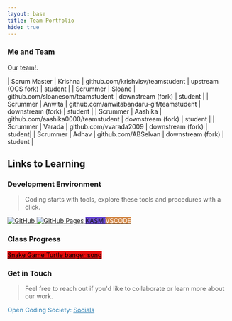 ```yaml
---
layout: base
title: Team Portfolio
hide: true
---
```

<style>

</style>

### Me and Team

Our team!.

| Scrum Master | Krishna     | github.com/krishvisv/teamstudent           | upstream (OCS fork)   | student   |
| Scrummer     | Sloane    | github.com/sloanesom/teamstudent            | downstream (fork)     | student   |
| Scrummer     | Anwita | github.com/anwitabandaru-gif/teamstudent        | downstream (fork)     | student   |
| Scrummer     | Aashika    | github.com/aashika0000/teamstudent           | downstream (fork)     | student   |
| Scrummer     | Varada | github.com/vvarada2009 | downstream (fork) | student|
| Scrummer     | Adhav | github.com/ABSelvan | downstream (fork) | student |

## Links to Learning

### Development Environment

> Coding starts with tools, explore these tools and procedures with a click.

<a href="https://github.com/Open-Coding-Society/student">
    <img src="https://img.shields.io/badge/GitHub-181717?logo=github&logoColor=white" alt="GitHub">
</a>
<a href="https://open-coding-society.github.io/student">
    <img src="https://img.shields.io/badge/GitHub%20Pages-327FC7?logo=github&logoColor=white" alt="GitHub Pages">
</a>
<a href="https://kasm.opencodingsociety.com/" class="button small" style="background-color: #6b4bd3ff">
    KASM
</a>
<a href="https://vscode.dev/" class="button small" style="background-color: #d38a4bff">
    <span style="color: #FFFFFF">VSCODE</span>
</a>

<br>

### Class Progress

<a href="{{site.baseurl}}/snake" class="button small" style="background-color: #e60a0aff">
    <span style="color: #000000">Snake Game</span>
</a>
<a href="{{site.baseurl}}/turtle" class="button small" style="background-color: #e60a0aff">
    <span style="color: #000000">Turtle</span>
</a>
<a href="https://youtu.be/iQK6yNVGyas?si=rigYxShiq5LyGIUi" class="button small" style="background-color: #e60a0aff">
    <span style="color: #000000">banger song</span>
</a>
<br>

<!-- Contact Section -->
### Get in Touch

> Feel free to reach out if you'd like to collaborate or learn more about our work.

<p style="color: #2A7DB1;">Open Coding Society: <a href="https://opencodingsociety.com" style="color: #2A7DB1; text-decoration: underline;">Socials</a></p>
